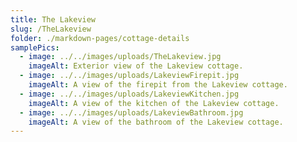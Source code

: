```yaml
---
title: The Lakeview
slug: /TheLakeview
folder: ./markdown-pages/cottage-details
samplePics:
  - image: ../../images/uploads/TheLakeview.jpg
    imageAlt: Exterior view of the Lakeview cottage.
  - image: ../../images/uploads/LakeviewFirepit.jpg
    imageAlt: A view of the firepit from the Lakeview cottage.
  - image: ../../images/uploads/LakeviewKitchen.jpg
    imageAlt: A view of the kitchen of the Lakeview cottage.
  - image: ../../images/uploads/LakeviewBathroom.jpg
    imageAlt: A view of the bathroom of the Lakeview cottage.
---
```

